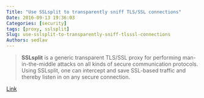 ```yaml
---
Title: "Use SSLsplit to transparently sniff TLS/SSL connections"
Date: 2016-09-13 19:36:03
Categories: [security]
tags: [proxy, sslsplit]
Slug: use-sslsplit-to-transparently-sniff-tlsssl-connections
Authors: sedlav
---
```


> **SSLsplit** is a generic transparent TLS/SSL proxy for performing man-in-the-middle attacks on all kinds of secure communication protocols. Using SSLsplit, one can intercept and save SSL-based traffic and thereby listen in on any secure connection.

[Link](https://blog.heckel.xyz/tag/man-in-the-middle/)
